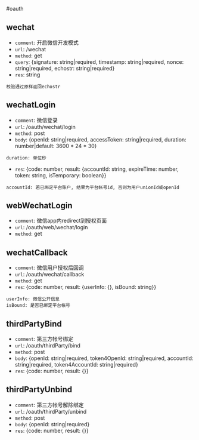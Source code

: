 #oauth

## wechat
* `comment`: 开启微信开发模式
* `url`: /wechat
* `method`: get
* `query`: {signature: string|required, timestamp: string|required, nonce: string|required, echostr: string|required}
* `res`: string
```
校验通过原样返回echostr
```

## wechatLogin
* `comment`: 微信登录
* `url`: /oauth/wechat/login
* `method`: post
* `body`: {openId: string|required, accessToken: string|required, duration: number|default: 3600 * 24 * 30}
```
duration: 单位秒
```
* `res`: {code: number, result: {accountId: string, expireTime: number, token: string, isTemporary: boolean}}
```
accountId: 若已绑定平台账户, 结果为平台帐号id, 否则为用户unionId或openId
```

## webWechatLogin
* `comment`: 微信app内redirect到授权页面
* `url`: /oauth/web/wechat/login
* `method`: get

## wechatCallback
* `comment`: 微信用户授权后回调
* `url`: /oauth/wechat/callback
* `method`: get
* `res`: {code: number, result: {userInfo: {}, isBound: string}}
```
userInfo: 微信公开信息
isBound: 是否已绑定平台帐号
```

## thirdPartyBind
* `comment`: 第三方帐号绑定
* `url`: /oauth/thirdParty/bind
* `method`: post
* `body`: {openId: string|required, token4OpenId: string|required, accountId: string|required, token4AccountId: string|required}
* `res`: {code: number, result: {}}

## thirdPartyUnbind
* `comment`: 第三方帐号解除绑定
* `url`: /oauth/thirdParty/unbind
* `method`: post
* `body`: {openId: string|required}
* `res`: {code: number, result: {}}

